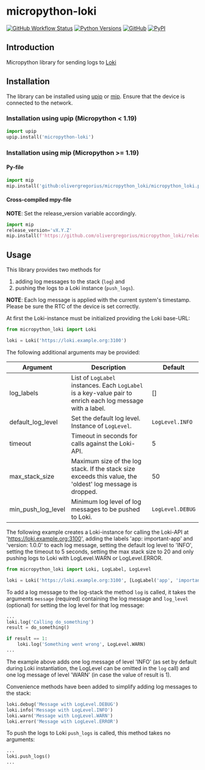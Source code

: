 # micropython-loki

[![GitHub Workflow Status](https://img.shields.io/github/workflow/status/olivergregorius/micropython_loki/Python%20Build?label=Python%20Build&logo=github)](https://github.com/olivergregorius/micropython_loki/actions/workflows/build.yml)
[![Python Versions](https://img.shields.io/pypi/pyversions/micropython-loki?label=Python)](https://pypi.org/project/micropython-loki/)
[![GitHub](https://img.shields.io/github/license/olivergregorius/micropython_loki?label=License)](https://github.com/olivergregorius/micropython_loki/blob/HEAD/LICENSE)
[![PyPI](https://img.shields.io/pypi/v/micropython-loki?label=PyPI)](https://pypi.org/project/micropython-loki/)

## Introduction

Micropython library for sending logs to [Loki](https://grafana.com/oss/loki/)

## Installation

The library can be installed using [upip](https://docs.micropython.org/en/latest/reference/glossary.html#term-upip) or
[mip](https://docs.micropython.org/en/latest/reference/packages.html). Ensure that the device is connected to the network.

### Installation using upip (Micropython < 1.19)

```python
import upip
upip.install('micropython-loki')
```

### Installation using mip (Micropython >= 1.19)

#### Py-file

```python
import mip
mip.install('github:olivergregorius/micropython_loki/micropython_loki.py')
```

#### Cross-compiled mpy-file

**NOTE**: Set the release_version variable accordingly.

```python
import mip
release_version='vX.Y.Z'
mip.install(f'https://github.com/olivergregorius/micropython_loki/releases/download/{release_version}/micropython_loki.mpy')
```

## Usage

This library provides two methods for

1. adding log messages to the stack (`log`) and
2. pushing the logs to a Loki instance (`push_logs`).

**NOTE**: Each log message is applied with the current system's timestamp. Please be sure the RTC of the device is set correctly.

At first the Loki-instance must be initialized providing the Loki base-URL:

```python
from micropython_loki import Loki

loki = Loki('https://loki.example.org:3100')
```

The following additional arguments may be provided:

| Argument           | Description                                                                                                | Default          |
|--------------------|------------------------------------------------------------------------------------------------------------|------------------|
| log_labels         | List of `LogLabel` instances. Each `LogLabel` is a key-value pair to enrich each log message with a label. | []               |
| default_log_level  | Set the default log level. Instance of `LogLevel`.                                                         | `LogLevel.INFO`  |
| timeout            | Timeout in seconds for calls against the Loki-API.                                                         | 5                |
| max_stack_size     | Maximum size of the log stack. If the stack size exceeds this value, the 'oldest' log message is dropped.  | 50               |
| min_push_log_level | Minimum log level of log messages to be pushed to Loki.                                                    | `LogLevel.DEBUG` |

The following example creates a Loki-instance for calling the Loki-API at 'https://loki.example.org:3100', adding the labels 'app: important-app' and
'version: 1.0.0' to each log message, setting the default log level to 'INFO', setting the timeout to 5 seconds, setting the max stack size to 20 and only
pushing logs to Loki with LogLevel.WARN or LogLevel.ERROR.

```python
from micropython_loki import Loki, LogLabel, LogLevel

loki = Loki('https://loki.example.org:3100', [LogLabel('app', 'important-app'), LogLabel('version', '1.0.0')], LogLevel.INFO, 5, 20, LogLevel.WARN)
```

To add a log message to the log-stack the method `log` is called, it takes the arguments `message` (required) containing the log message and `log_level`
(optional) for setting the log level for that log message:

```python
...
loki.log('Calling do_something')
result = do_something()

if result == 1:
    loki.log('Something went wrong', LogLevel.WARN)
...
```

The example above adds one log message of level 'INFO' (as set by default during Loki instantiation, the LogLevel can be omitted in the `log` call) and one log
message of level 'WARN' (in case the value of result is 1).

Convenience methods have been added to simplify adding log messages to the stack:

```python
loki.debug('Message with LogLevel.DEBUG')
loki.info('Message with LogLevel.INFO')
loki.warn('Message with LogLevel.WARN')
loki.error('Message with LogLevel.ERROR')
```

To push the logs to Loki `push_logs` is called, this method takes no arguments:

```python
...
loki.push_logs()
...
```
